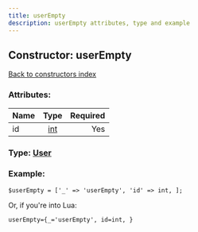 ```yaml
---
title: userEmpty
description: userEmpty attributes, type and example
---
```

## Constructor: userEmpty  
[Back to constructors index](index.md)



### Attributes:

| Name     |    Type       | Required |
|----------|:-------------:|---------:|
|id|[int](../types/int.md) | Yes|



### Type: [User](../types/User.md)


### Example:

```
$userEmpty = ['_' => 'userEmpty', 'id' => int, ];
```  

Or, if you're into Lua:  


```
userEmpty={_='userEmpty', id=int, }

```



